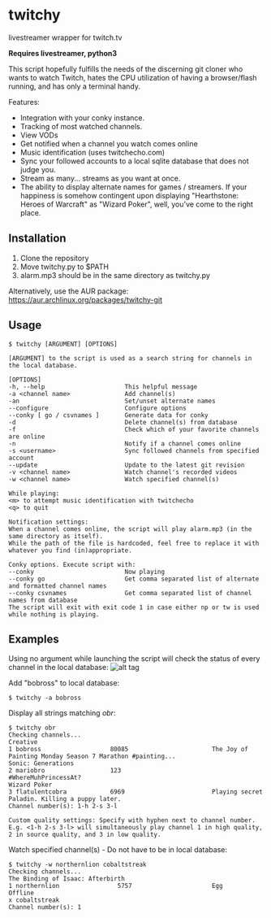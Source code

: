 # twitchy
livestreamer wrapper for twitch.tv

**Requires livestreamer, python3**

This script hopefully fulfills the needs of the discerning git cloner who wants to watch Twitch, hates the CPU utilization of having a browser/flash running, and has only a terminal handy.

Features:
* Integration with your conky instance.
* Tracking of most watched channels.
* View VODs
* Get notified when a channel you watch comes online
* Music identification (uses twitchecho.com)
* Sync your followed accounts to a local sqlite database that does not judge you.
* Stream as many... streams as you want at once.
* The ability to display alternate names for games / streamers. If your happiness is somehow contingent upon displaying "Hearthstone: Heroes of Warcraft" as "Wizard Poker", well, you've come to the right place.

## Installation
1. Clone the repository
2. Move twitchy.py to $PATH
3. alarm.mp3 should be in the same directory as twitchy.py

Alternatively, use the AUR package:
https://aur.archlinux.org/packages/twitchy-git

## Usage

    $ twitchy [ARGUMENT] [OPTIONS]
    
    [ARGUMENT] to the script is used as a search string for channels in the local database.
    
    [OPTIONS]
    -h, --help                      This helpful message
    -a <channel name>               Add channel(s)
    -an                             Set/unset alternate names
    --configure                     Configure options
    --conky [ go / csvnames ]       Generate data for conky
    -d                              Delete channel(s) from database
    -f                              Check which of your favorite channels are online
    -n                              Notify if a channel comes online
    -s <username>                   Sync followed channels from specified account
    --update                        Update to the latest git revision
    -v <channel name>               Watch channel's recorded videos
    -w <channel name>               Watch specified channel(s)
    
    While playing:
    <m> to attempt music identification with twitchecho
    <q> to quit
    
    Notification settings:
    When a channel comes online, the script will play alarm.mp3 (in the same directory as itself).
    While the path of the file is hardcoded, feel free to replace it with whatever you find (in)appropriate.
    
    Conky options. Execute script with:
    --conky                         Now playing
    --conky go                      Get comma separated list of alternate and formatted channel names
    --conky csvnames                Get comma separated list of channel names from database
    The script will exit with exit code 1 in case either np or tw is used while nothing is playing.
    
## Examples

Using no argument while launching the script will check the status of every channel in the local database:
![alt tag](https://i.imgur.com/1Id6J7G.png)
    
Add "bobross" to local database:

    $ twitchy -a bobross
    
Display all strings matching *obr*:

    $ twitchy obr
    Checking channels...
    Creative
    1 bobross                   80085                       The Joy of Painting Monday Season 7 Marathon #painting...
    Sonic: Generations
    2 mariobro                  123                         #WhereMuhPrincessAt?
    Wizard Poker                               
    3 flatulentcobra            6969                        Playing secret Paladin. Killing a puppy later.
    Channel number(s): 1-h 2-s 3-l

    Custom quality settings: Specify with hyphen next to channel number.
    E.g. <1-h 2-s 3-l> will simultaneously play channel 1 in high quality, 2 in source quality, and 3 in low quality.
    
Watch specified channel(s) - Do not have to be in local database:

    $ twitchy -w northernlion cobaltstreak
    Checking channels...
    The Binding of Isaac: Afterbirth
    1 northernlion                5757                      Egg
    Offline
    x cobaltstreak
    Channel number(s): 1
